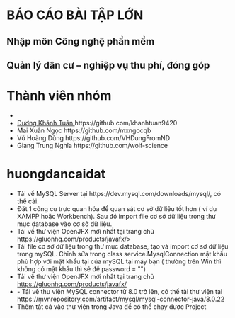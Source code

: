 <h1>BÁO CÁO BÀI TẬP LỚN </h1>
<h2>Nhập môn Công nghệ phần mềm</h2>
<h2>Quản lý dân cư – nghiệp vụ thu phí, đóng góp</h2>


# Thành viên nhóm
<ul>
  <li><a href = Đoàn Sỹ Nguyên> <https://github.com/doannguyenfc02 </a> <https://github.com/doannguyenfc02</li>
  <li>Dương Khánh Tuân <a>https://github.com/khanhtuan9420</a></li>
  <li>Mai Xuân Ngọc <a>https://github.com/mxngocqb</a></li>
  <li>Vũ Hoàng Dũng <a>https://github.com/VHDungFromND</a></li>
  <li>Giang Trung Nghĩa <a>https://github.com/wolf-science</a></li>
</ul>


# huongdancaidat
<ul>
<li>Tải về MySQL Server tại https://dev.mysql.com/downloads/mysql/, có thể cài.</li>
<li>Đặt 1 công cụ trực quan hóa để quan sát cơ sở dữ liệu tốt hơn ( ví dụ XAMPP hoặc Workbench). Sau đó import file cơ sở dữ liệu trong thư mục database vào cơ sở dữ liệu.</li>
<li>Tải về thư viện OpenJFX mới nhất tại trang chủ https://gluonhq.com/products/javafx/></li>
<li>Tải file cơ sở dữ liệu trong thư mục database, tạo và import cơ sở dữ liệu trong mySQL. Chỉnh sửa trong class service.MysqlConnection mật khẩu phù hợp với mật khẩu tại của mySQL tại máy bạn ( thường trên Win thì không có mật khẩu thì sẽ để password = "") </li>
<li>Tải về thư viện OpenJFX mới nhất tại trang chủ <a href="https://gluonhq.com/products/javafx/" target="_blank"> https://gluonhq.com/products/javafx/</a> </li>
<li>-	Tải về thư viện MySQL connector từ 8.0 trở lên, có thể tải thư viện tại
  https://mvnrepository.com/artifact/mysql/mysql-connector-java/8.0.22
 </li>
<li>Thêm tất cả vào thư viện trong Java để có thể chạy được Project</li>
</ul>

